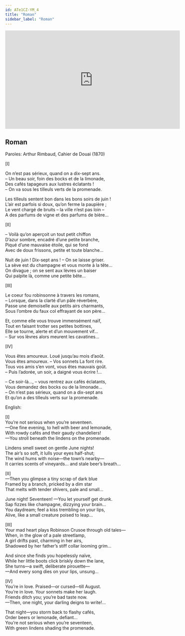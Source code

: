 ```yaml
---
id: ATe1CZ-YM_4
title: "Roman"
sidebar_label: "Roman"
---
```


<div class="video-float-container">
  <iframe
    width="560"
    height="315"
    src="https://www.youtube.com/embed/ATe1CZ-YM_4"
    title="YouTube video player"
    frameborder="0"
    allow="accelerometer; autoplay; clipboard-write; encrypted-media; gyroscope; picture-in-picture; web-share"
    referrerpolicy="strict-origin-when-cross-origin"
    allowfullscreen
  ></iframe>
</div>

## Roman

Paroles: Arthur Rimbaud, Cahier de Douai (1870)

[I]

On n’est pas sérieux, quand on a dix-sept ans.  
– Un beau soir, foin des bocks et de la limonade,  
Des cafés tapageurs aux lustres éclatants !  
– On va sous les tilleuls verts de la promenade.

Les tilleuls sentent bon dans les bons soirs de juin !  
L’air est parfois si doux, qu’on ferme la paupière ;  
Le vent chargé de bruits – la ville n’est pas loin –  
A des parfums de vigne et des parfums de bière…

[II]

– Voilà qu’on aperçoit un tout petit chiffon  
D’azur sombre, encadré d’une petite branche,  
Piqué d’une mauvaise étoile, qui se fond  
Avec de doux frissons, petite et toute blanche…

Nuit de juin ! Dix-sept ans ! – On se laisse griser.  
La sève est du champagne et vous monte à la tête…  
On divague ; on se sent aux lèvres un baiser  
Qui palpite là, comme une petite bête…

[III]

Le coeur fou robinsonne à travers les romans,  
– Lorsque, dans la clarté d’un pâle réverbère,  
Passe une demoiselle aux petits airs charmants,  
Sous l’ombre du faux col effrayant de son père…

Et, comme elle vous trouve immensément naïf,  
Tout en faisant trotter ses petites bottines,  
Elle se tourne, alerte et d’un mouvement vif…  
– Sur vos lèvres alors meurent les cavatines…

[IV]

Vous êtes amoureux. Loué jusqu’au mois d’août.  
Vous êtes amoureux. – Vos sonnets La font rire.  
Tous vos amis s’en vont, vous êtes mauvais goût.  
– Puis l’adorée, un soir, a daigné vous écrire !…

– Ce soir-là…, – vous rentrez aux cafés éclatants,  
Vous demandez des bocks ou de la limonade…  
– On n’est pas sérieux, quand on a dix-sept ans  
Et qu’on a des tilleuls verts sur la promenade.

English:

[I]  
You’re not serious when you’re seventeen.  
—One fine evening, to hell with beer and lemonade,  
With rowdy cafés and their gaudy chandeliers!  
—You stroll beneath the lindens on the promenade.

Lindens smell sweet on gentle June nights!  
The air’s so soft, it lulls your eyes half-shut;  
The wind hums with noise—the town’s nearby—  
It carries scents of vineyards… and stale beer’s breath…

[II]  
—Then you glimpse a tiny scrap of dark blue  
Framed by a branch, pricked by a dim star  
That melts with tender shivers, pale and small…

June night! Seventeen! —You let yourself get drunk.  
Sap fizzes like champagne, dizzying your brain…  
You daydream; feel a kiss trembling on your lips,  
Alive, like a small creature poised to leap…

[III]  
Your mad heart plays Robinson Crusoe through old tales—  
When, in the glow of a pale streetlamp,  
A girl drifts past, charming in her airs,  
Shadowed by her father’s stiff collar looming grim…

And since she finds you hopelessly naïve,  
While her little boots click briskly down the lane,  
She turns—a swift, deliberate pirouette—  
—And every song dies on your lips, unsung…

[IV]  
You’re in love. Praised—or cursed—till August.  
You’re in love. Your sonnets make her laugh.  
Friends ditch you; you’re bad taste now.  
—Then, one night, your darling deigns to write!…

That night—you storm back to flashy cafés,  
Order beers or lemonade, defiant…  
You’re not serious when you’re seventeen,  
With green lindens shading the promenade.
